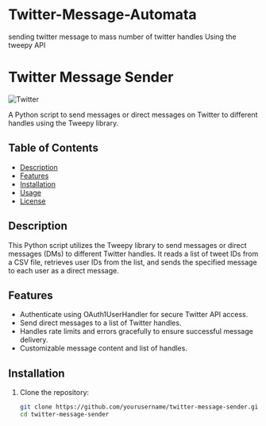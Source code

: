 # Twitter-Message-Automata
sending twitter message to mass number of twitter handles Using the tweepy API
# Twitter Message Sender

![Twitter](https://img.shields.io/badge/Social-Twitter-blue.svg)

A Python script to send messages or direct messages on Twitter to different handles using the Tweepy library.

## Table of Contents

- [Description](#description)
- [Features](#features)
- [Installation](#installation)
- [Usage](#usage)
- [License](#license)

## Description

This Python script utilizes the Tweepy library to send messages or direct messages (DMs) to different Twitter handles. It reads a list of tweet IDs from a CSV file, retrieves user IDs from the list, and sends the specified message to each user as a direct message.

## Features

- Authenticate using OAuth1UserHandler for secure Twitter API access.
- Send direct messages to a list of Twitter handles.
- Handles rate limits and errors gracefully to ensure successful message delivery.
- Customizable message content and list of handles.

## Installation

1. Clone the repository:

   ```bash
   git clone https://github.com/yourusername/twitter-message-sender.git
   cd twitter-message-sender
